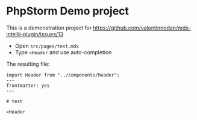 # PhpStorm Demo project 

This is a demonstration project for https://github.com/valentinnodan/mdx-intellij-plugin/issues/13

- Open  `src/pages/test.mdx`
- Type `<Header` and use auto-completion

The resulting file:

~~~
import Header from "../components/header";
---
frontmatter: yes
---

# test

<Header
~~~



